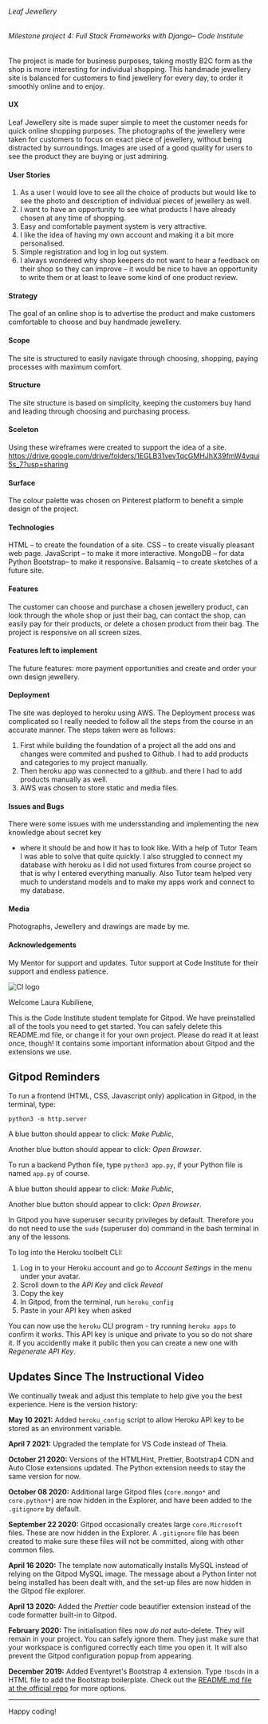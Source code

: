 ###### Leaf Jewellery
###### Milestone project 4: Full Stack Frameworks with Django– Code Institute
The project is made for business purposes, taking mostly B2C form as the shop is more interesting for 
individual shopping. This handmade jewellery site is balanced for customers to find jewellery for every day, 
to order it smoothly online and to enjoy. 
#### UX
Leaf Jewellery site is made super simple to meet the customer needs for quick online shopping purposes. 
The photographs of the jewellery were taken for customers to focus on exact piece of jewellery, 
without being distracted by surroundings. Images are used of a good quality for users to see the product 
they are buying or just admiring. 
#### User Stories
1. As a user I would love to see all the choice of products but would like to see the photo and description of individual pieces of jewellery as well.
2. I want to have an opportunity to see what products I have already chosen at any time of shopping.
3. Easy and comfortable payment system is very attractive.
4. I like the idea of having my own account and making it a bit more personalised.
5. Simple registration and log in log out system.
6. I always wondered why shop keepers do not want to hear a feedback on their shop so they can improve – 
it would be nice to have an opportunity to write them or at least to leave some kind of one product review.

#### Strategy
The goal of an online shop is to advertise the product and make customers comfortable to choose and 
buy handmade jewellery.
#### Scope
The site is structured to easily navigate through choosing, shopping, paying processes with maximum comfort.
#### Structure
The site structure is based on simplicity, keeping the customers buy hand and leading through choosing and 
purchasing process.
#### Sceleton
Using these wireframes were created to support the idea of a site.
https://drive.google.com/drive/folders/1EGLB31vevTqcGMHJhX39fmW4vqui5s_7?usp=sharing
#### Surface
The colour palette was chosen on Pinterest platform to benefit a simple design of the project.
#### Technologies
HTML – to create the foundation of a site.
CSS – to create visually pleasant web page.
JavaScript – to make it more interactive.
MongoDB – for data 
Python 
Bootstrap– to make it responsive.
Balsamiq – to create sketches of a future site.


#### Features
The customer can choose and purchase a chosen jewellery product, 
can look through the whole shop or just their bag, can contact the shop, 
can easily pay for their products, or delete a chosen product from their bag.
The project is responsive on all screen sizes.
#### Features left to implement
The future features: more payment opportunities and create and order your own design jewellery.

#### Deployment
The site was deployed to heroku using AWS. The Deployment process was
complicated so I really needed to follow all the steps from the course in an accurate manner.
The steps taken were as follows:
1. First while building the foundation of a project all the add ons and changes were commited and pushed to Github.
I had to add products and categories to my project manually.
2. Then heroku app was connected to a github. and there I had to add products manually as well.
3. AWS was chosen to store static and media files. 

#### Issues and Bugs
There were some issues with me undersstanding and implementing the new knowledge about secret key
- where it should be and how it has to look like. With a help of Tutor Team I was able to solve that quite quickly.
I also struggled to connect my database with heroku as I did not used fixtures from course project so that is why I entered everything manually.
Also Tutor team helped very much to understand models and to make my apps work and connect to my database.


#### Media
Photographs, Jewellery and drawings are made by me.

#### Acknowledgements
My Mentor for support and updates. Tutor support at Code Institute for their support and endless patience.

















![CI logo](https://codeinstitute.s3.amazonaws.com/fullstack/ci_logo_small.png)

Welcome Laura Kubiliene,

This is the Code Institute student template for Gitpod. We have preinstalled all of the tools you need to get started. You can safely delete this README.md file, or change it for your own project. Please do read it at least once, though! It contains some important information about Gitpod and the extensions we use.

## Gitpod Reminders

To run a frontend (HTML, CSS, Javascript only) application in Gitpod, in the terminal, type:

`python3 -m http.server`

A blue button should appear to click: _Make Public_,

Another blue button should appear to click: _Open Browser_.

To run a backend Python file, type `python3 app.py`, if your Python file is named `app.py` of course.

A blue button should appear to click: _Make Public_,

Another blue button should appear to click: _Open Browser_.

In Gitpod you have superuser security privileges by default. Therefore you do not need to use the `sudo` (superuser do) command in the bash terminal in any of the lessons.

To log into the Heroku toolbelt CLI:

1. Log in to your Heroku account and go to *Account Settings* in the menu under your avatar.
2. Scroll down to the *API Key* and click *Reveal*
3. Copy the key
4. In Gitpod, from the terminal, run `heroku_config`
5. Paste in your API key when asked

You can now use the `heroku` CLI program - try running `heroku apps` to confirm it works. This API key is unique and private to you so do not share it. If you accidently make it public then you can create a new one with _Regenerate API Key_.

## Updates Since The Instructional Video

We continually tweak and adjust this template to help give you the best experience. Here is the version history:

**May 10 2021:** Added `heroku_config` script to allow Heroku API key to be stored as an environment variable.

**April 7 2021:** Upgraded the template for VS Code instead of Theia.

**October 21 2020:** Versions of the HTMLHint, Prettier, Bootstrap4 CDN and Auto Close extensions updated. The Python extension needs to stay the same version for now.

**October 08 2020:** Additional large Gitpod files (`core.mongo*` and `core.python*`) are now hidden in the Explorer, and have been added to the `.gitignore` by default.

**September 22 2020:** Gitpod occasionally creates large `core.Microsoft` files. These are now hidden in the Explorer. A `.gitignore` file has been created to make sure these files will not be committed, along with other common files.

**April 16 2020:** The template now automatically installs MySQL instead of relying on the Gitpod MySQL image. The message about a Python linter not being installed has been dealt with, and the set-up files are now hidden in the Gitpod file explorer.

**April 13 2020:** Added the _Prettier_ code beautifier extension instead of the code formatter built-in to Gitpod.

**February 2020:** The initialisation files now _do not_ auto-delete. They will remain in your project. You can safely ignore them. They just make sure that your workspace is configured correctly each time you open it. It will also prevent the Gitpod configuration popup from appearing.

**December 2019:** Added Eventyret's Bootstrap 4 extension. Type `!bscdn` in a HTML file to add the Bootstrap boilerplate. Check out the <a href="https://github.com/Eventyret/vscode-bcdn" target="_blank">README.md file at the official repo</a> for more options.

---

Happy coding!
